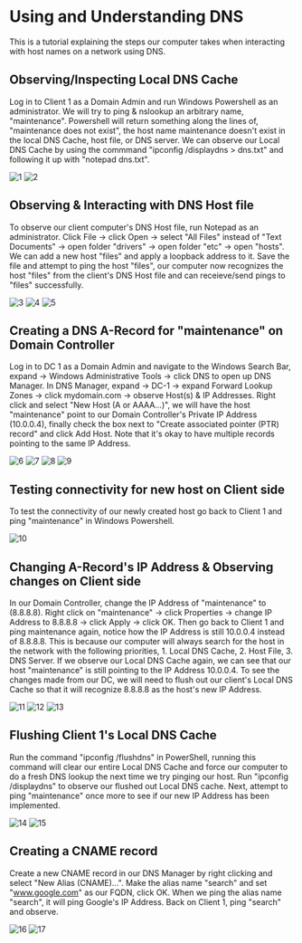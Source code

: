 #
<h1>Using and Understanding DNS</h1>

This is a tutorial explaining the steps our computer takes when interacting with host names on a network using DNS. 
<p>
<h2>Observing/Inspecting Local DNS Cache</h2>

Log in to Client 1 as a Domain Admin and run Windows Powershell as an administrator. We will try to ping & nslookup an arbitrary name, "maintenance". Powershell will return something along the lines of, "maintenance does not exist", the host name maintenance doesn't exist in the local DNS Cache, host file, or DNS server. We can observe our Local DNS Cache by using the commmand "ipconfig /displaydns > dns.txt" and following it up with "notepad dns.txt". 

![1](https://github.com/user-attachments/assets/0d0cbc54-f0e2-487f-bd0a-46146169a9c2)
![2](https://github.com/user-attachments/assets/193adfb7-79b3-496e-afc1-2ce7cab087bc)
</p>
<p>
<h2>Observing & Interacting with DNS Host file</h2>

To observe our client computer's DNS Host file, run Notepad as an administrator. Click File -> click Open -> select "All Files" instead of "Text Documents" -> open folder "drivers" -> open folder "etc" -> open "hosts". We can add a new host "files" and apply a loopback address to it. Save the file and attempt to ping the host "files", our computer now recognizes the host "files" from the client's DNS Host file and can receieve/send pings to "files" successfully. 

![3](https://github.com/user-attachments/assets/053f9a02-fcc2-404b-aa71-f50763e3f35f)
![4](https://github.com/user-attachments/assets/5976392d-ced0-4be7-b6f7-ee02bab2bb93)
![5](https://github.com/user-attachments/assets/871a250b-21fb-4bd9-a899-d2ed5031de40)
</p>
<p>
<h2>Creating a DNS A-Record for "maintenance" on Domain Controller</h2>

Log in to DC 1 as a Domain Admin and navigate to the Windows Search Bar, expand -> Windows Administrative Tools -> click DNS to open up DNS Manager. In DNS Manager, expand -> DC-1 -> expand Forward Lookup Zones -> click mydomain.com -> observe Host(s) & IP Addresses. Right click and select "New Host (A or AAAA...)", we will have the host "maintenance" point to our Domain Controller's Private IP Address (10.0.0.4), finally check the box next to "Create associated pointer (PTR) record" and click Add Host. Note that it's okay to have multiple records pointing to the same IP Address.

![6](https://github.com/user-attachments/assets/ef60e139-fb12-4b81-a615-354ea931b315)
![7](https://github.com/user-attachments/assets/190100d9-4bae-4617-8233-07c094bec759)
![8](https://github.com/user-attachments/assets/5d921761-bdc8-4510-8680-4c931d35946c)
![9](https://github.com/user-attachments/assets/60850951-148c-4335-bc1a-f92c579c8154)

</p>
<p>
<h2>Testing connectivity for new host on Client side</h2>

To test the connectivity of our newly created host go back to Client 1 and ping "maintenance" in Windows Powershell. 

![10](https://github.com/user-attachments/assets/ce652b9c-2df1-4971-b309-785dc1e25d5e)
</p>
<p>
<h2>Changing A-Record's IP Address & Observing changes on Client side</h2>

In our Domain Controller, change the IP Address of "maintenance" to (8.8.8.8). Right click on "maintenance" -> click Properties -> change IP Address to 8.8.8.8 -> click Apply -> click OK. Then go back to Client 1 and ping maintenance again, notice how the IP Address is still 10.0.0.4 instead of 8.8.8.8. This is because our computer will always search for the host in the network with the following priorities, 1. Local DNS Cache, 2. Host File, 3. DNS Server. If we observe our Local DNS Cache again, we can see that our host "maintenance" is still pointing to the IP Address 10.0.0.4. To see the changes made from our DC, we will need to flush out our client's Local DNS Cache so that it will recognize 8.8.8.8 as the host's new IP Address.

![11](https://github.com/user-attachments/assets/d6b2958e-3538-4202-b0c7-598d201d0d85)
![12](https://github.com/user-attachments/assets/877f3cf9-5347-49f0-af6a-f5eb919644a1)
![13](https://github.com/user-attachments/assets/dca51e27-6823-4d26-a88d-0f400b8dae49)

</p>
<p>
<h2>Flushing Client 1's Local DNS Cache</h2>

Run the command "ipconfig /flushdns" in PowerShell, running this command will clear our entire Local DNS Cache and force our computer to do a fresh DNS lookup the next time we try pinging our host. Run "ipconfig /displaydns" to observe our flushed out Local DNS cache. Next, attempt to ping "maintenance" once more to see if our new IP Address has been implemented.

![14](https://github.com/user-attachments/assets/6317cccc-4828-47a5-8335-a4796514dc9c)
![15](https://github.com/user-attachments/assets/efb68242-a438-4f7d-b151-37142faec4b9)
</p>
<p>
<h2>Creating a CNAME record</h2>

Create a new CNAME record in our DNS Manager by right clicking and select "New Alias (CNAME)...". Make the alias name "search" and set "www.google.com" as our FQDN, click OK. When we ping the alias name "search", it will ping Google's IP Address. Back on Client 1, ping "search" and observe.

![16](https://github.com/user-attachments/assets/833fdb2b-bf4a-44f3-8fea-01de27893542)
![17](https://github.com/user-attachments/assets/d7bdcabd-ffc3-4213-b28d-edbefea9cb82)
</p>
